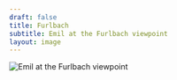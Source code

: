 ```yaml
---
draft: false
title: Furlbach
subtitle: Emil at the Furlbach viewpoint
layout: image
---
```

<img src="/img/img_1243.jpg" alt="Emil at the Furlbach viewpoint">
